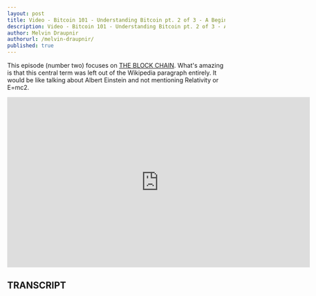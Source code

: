 ```yaml
---
layout: post
title: Video - Bitcoin 101 - Understanding Bitcoin pt. 2 of 3 - A Beginners Guide With Help from Wikipedia
description: Video - Bitcoin 101 - Understanding Bitcoin pt. 2 of 3 - A Beginners Guide With Help from Wikipedia
author: Melvin Draupnir
authorurl: /melvin-draupnir/
published: true
---
```


<p>This episode (number two) focuses on <a href="/how-bitcoin-unlimited-users-may-end-up-on-different-blockchains/">THE BLOCK CHAIN</a>. What's amazing is that this central term was left out of the Wikipedia paragraph entirely. It would be like talking about Albert Einstein and not mentioning Relativity or E=mc2.</p>

<center><iframe width="700" height="394" src="https://www.youtube.com/embed/-CI7XXzJDqo?list=PLzctEq7iZD-7-DgJM604zsndMapn9ff6q" frameborder="0" allowfullscreen></iframe></center>

<h2>TRANSCRIPT</h2>
